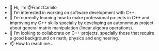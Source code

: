 - 👋 Hi, I’m @FranzCamilo
- 👀 I’m interested in working on software development with C++.
- 🌱 I’m currently learning how to make professional projects in C++ and improving my C++ skills specially by developing an autonomous project about general matrix manipulation (linear algebra operations).
- 💞️ I’m looking to collaborate on C++ projects, specially those that require a good background on math, physics and engineering.
- 📫 How to reach me... 

<!---
FranzCamilo/FranzCamilo is a ✨ special ✨ repository because its `README.md` (this file) appears on your GitHub profile.
You can click the Preview link to take a look at your changes.
--->
